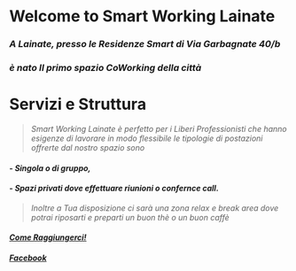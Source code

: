 
# Welcome to Smart Working Lainate

### _A Lainate, presso le Residenze Smart di Via Garbagnate 40/b_ 
### _è nato Il primo spazio CoWorking della città_   

# Servizi e Struttura

>_Smart Working Lainate è perfetto per i Liberi Professionisti che hanno esigenze di lavorare in modo flessibile le tipologie di postazioni offrerte dal nostro spazio sono_ 

#### - _Singola o di gruppo,_ 
#### - _Spazi privati dove effettuare riunioni o confernce call._ 

>_Inoltre a Tua disposizione ci sarà una zona relax e break area dove potrai riposarti e preparti un buon thè o un buon caffè_  

#### **_[Come Raggiungerci!](https://www.google.com/maps/place/Via+Garbagnate,+40,+20020+Lainate+MI/data=!4m2!3m1!1s0x4786949b4475c127:0xf69ee47b2d416746?ved=2ahUKEwj2hu3X_vreAhUO3KQKHfYECDsQ8gEwAHoECAAQAQ)_**
#### **_[Facebook](https://www.facebook.com/SmartWorkingLainate/)_**

<body background="https://ams3.digitaloceanspaces.com/sempionenews/2016/06/coworking-residenze.jpg" alt="Girl in a jacket" style="width:640px;height:480px;">

  
  

